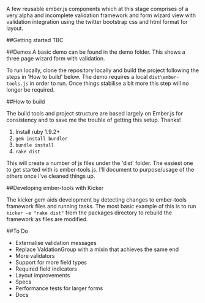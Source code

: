 
A few reusable ember.js components which at this stage comprises of a very alpha and incomplete validation framework and form wizard view with validation integration using the twitter bootstrap css and html format for layout.

##Getting started
TBC

##Demos
A basic demo can be found in the demo folder. This shows a three page wizard form with validation.

To run locally, clone the repository locally and build the project following the steps in 'How to build' below. The demo requires a local `dist\ember-tools.js` in order to run. Once things stabilise a bit more this step will no longer be required.

##How to build

The build tools and project structure are based largely on Ember.js for consistency and to save me the trouble of getting this setup. Thanks!

1. Install ruby 1.9.2+
2. `gem install bundler`
3. `bundle install`
4. `rake dist`

This will create a number of js files under the 'dist' folder. The easiest one to get started with is ember-tools.js. I'll document to purpose/usage of the others once i've cleaned things up.

##Developing ember-tools with Kicker

The kicker gem aids development by detecting changes to ember-tools framework files and running tasks. The most basic example of this is to run `kicker -e "rake dist"` from the packages directory to rebuild the framework as files are modified.


##To Do

* Externalise validation messages
* Replace ValdationGroup with a mixin that achieves the same end
* More validators
* Support for more field types
* Required field indicators
* Layout improvements
* Specs
* Performance tests for larger forms
* Docs




